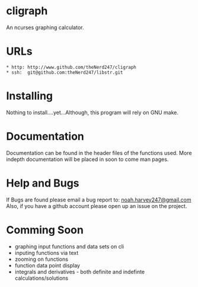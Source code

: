 cligraph
========
An ncurses graphing calculator. 

URLs
====
	* http: http://www.github.com/theNerd247/cligraph
	* ssh:  git@github.com:theNerd247/libstr.git

Installing
==========
Nothing to install....yet...Although, this program will rely on GNU make.

Documentation
=============
Documentation can be found in the header files of the functions used. More
indepth documentation will be placed in soon to come man pages.

Help and Bugs
=============
If Bugs are found please email a bug report to:
    noah.harvey247@gmail.com
Also, if you have a github account please open up an issue on the project.

Comming Soon
============
* graphing input functions and data sets on cli
* inputing functions via text
* zooming on functions 
* function data point display
* integrals and derivatives - both definite and indefinte calculations/solutions
